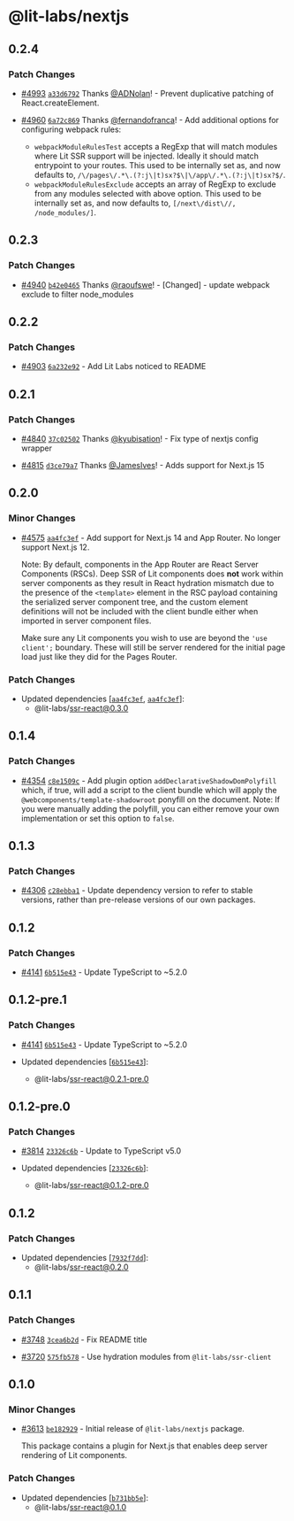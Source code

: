 # @lit-labs/nextjs

## 0.2.4

### Patch Changes

- [#4993](https://github.com/lit/lit/pull/4993) [`a33d6792`](https://github.com/lit/lit/commit/a33d67921780bbded0be51c29e66f3a08830d0e6) Thanks [@ADNolan](https://github.com/ADNolan)! - Prevent duplicative patching of React.createElement.

- [#4960](https://github.com/lit/lit/pull/4960) [`6a72c869`](https://github.com/lit/lit/commit/6a72c86944decd35a4f5ead107f505a9194b2bf5) Thanks [@fernandofranca](https://github.com/fernandofranca)! - Add additional options for configuring webpack rules:

  - `webpackModuleRulesTest` accepts a RegExp that will match modules where Lit SSR support will be injected. Ideally it should match entrypoint to your routes. This used to be internally set as, and now defaults to, `/\/pages\/.*\.(?:j\|t)sx?$\|\/app\/.*\.(?:j\|t)sx?$/`.
  - `webpackModuleRulesExclude` accepts an array of RegExp to exclude from any modules selected with above option. This used to be internally set as, and now defaults to, `[/next\/dist\//, /node_modules/]`.

## 0.2.3

### Patch Changes

- [#4940](https://github.com/lit/lit/pull/4940) [`b42e0465`](https://github.com/lit/lit/commit/b42e0465e659f3eecae43d96b3fcef81ace82f6a) Thanks [@raoufswe](https://github.com/raoufswe)! - [Changed] - update webpack exclude to filter node_modules

## 0.2.2

### Patch Changes

- [#4903](https://github.com/lit/lit/pull/4903) [`6a232e92`](https://github.com/lit/lit/commit/6a232e92af9372892c7a916dd3d25947be674ee0) - Add Lit Labs noticed to README

## 0.2.1

### Patch Changes

- [#4840](https://github.com/lit/lit/pull/4840) [`37c02502`](https://github.com/lit/lit/commit/37c025029a085a4837496b6a4fa7203034c3d16f) Thanks [@kyubisation](https://github.com/kyubisation)! - Fix type of nextjs config wrapper

- [#4815](https://github.com/lit/lit/pull/4815) [`d3ce79a7`](https://github.com/lit/lit/commit/d3ce79a7a7efdbb8645e41810d00eaa09f61251f) Thanks [@JamesIves](https://github.com/JamesIves)! - Adds support for Next.js 15

## 0.2.0

### Minor Changes

- [#4575](https://github.com/lit/lit/pull/4575) [`aa4fc3ef`](https://github.com/lit/lit/commit/aa4fc3eff349b202861e597ef7554934b9eaa19a) - Add support for Next.js 14 and App Router. No longer support Next.js 12.

  Note: By default, components in the App Router are React Server Components (RSCs). Deep SSR of Lit components does **not** work within server components as they result in React hydration mismatch due to the presence of the `<template>` element in the RSC payload containing the serialized server component tree, and the custom element definitions will not be included with the client bundle either when imported in server component files.

  Make sure any Lit components you wish to use are beyond the `'use client';` boundary. These will still be server rendered for the initial page load just like they did for the Pages Router.

### Patch Changes

- Updated dependencies [[`aa4fc3ef`](https://github.com/lit/lit/commit/aa4fc3eff349b202861e597ef7554934b9eaa19a), [`aa4fc3ef`](https://github.com/lit/lit/commit/aa4fc3eff349b202861e597ef7554934b9eaa19a)]:
  - @lit-labs/ssr-react@0.3.0

## 0.1.4

### Patch Changes

- [#4354](https://github.com/lit/lit/pull/4354) [`c8e1509c`](https://github.com/lit/lit/commit/c8e1509c1a86b082061853f56f980c6d1babbefb) - Add plugin option `addDeclarativeShadowDomPolyfill` which, if true, will add a script to the client bundle which will apply the `@webcomponents/template-shadowroot` ponyfill on the document. Note: If you were manually adding the polyfill, you can either remove your own implementation or set this option to `false`.

## 0.1.3

### Patch Changes

- [#4306](https://github.com/lit/lit/pull/4306) [`c28ebba1`](https://github.com/lit/lit/commit/c28ebba15669042144db48563611b2c9bb7a2e47) - Update dependency version to refer to stable versions, rather than pre-release versions of our own packages.

## 0.1.2

### Patch Changes

- [#4141](https://github.com/lit/lit/pull/4141) [`6b515e43`](https://github.com/lit/lit/commit/6b515e43c3a24cc8a593247d3aa72d81bcc724d5) - Update TypeScript to ~5.2.0

## 0.1.2-pre.1

### Patch Changes

- [#4141](https://github.com/lit/lit/pull/4141) [`6b515e43`](https://github.com/lit/lit/commit/6b515e43c3a24cc8a593247d3aa72d81bcc724d5) - Update TypeScript to ~5.2.0

- Updated dependencies [[`6b515e43`](https://github.com/lit/lit/commit/6b515e43c3a24cc8a593247d3aa72d81bcc724d5)]:
  - @lit-labs/ssr-react@0.2.1-pre.0

## 0.1.2-pre.0

### Patch Changes

- [#3814](https://github.com/lit/lit/pull/3814) [`23326c6b`](https://github.com/lit/lit/commit/23326c6b9a6abdf01998dadf5d0f20a643e457aa) - Update to TypeScript v5.0

- Updated dependencies [[`23326c6b`](https://github.com/lit/lit/commit/23326c6b9a6abdf01998dadf5d0f20a643e457aa)]:
  - @lit-labs/ssr-react@0.1.2-pre.0

## 0.1.2

### Patch Changes

- Updated dependencies [[`7932f7dd`](https://github.com/lit/lit/commit/7932f7ddc21308dc0bf7b1bbd0dde781a6c8dece)]:
  - @lit-labs/ssr-react@0.2.0

## 0.1.1

### Patch Changes

- [#3748](https://github.com/lit/lit/pull/3748) [`3cea6b2d`](https://github.com/lit/lit/commit/3cea6b2d23f294d41c57f8e695575468cc068332) - Fix README title

- [#3720](https://github.com/lit/lit/pull/3720) [`575fb578`](https://github.com/lit/lit/commit/575fb578473031859b59b9ed98634ba091b389f7) - Use hydration modules from `@lit-labs/ssr-client`

## 0.1.0

### Minor Changes

- [#3613](https://github.com/lit/lit/pull/3613) [`be182929`](https://github.com/lit/lit/commit/be18292938062a3b5233016fdac1a72ba6f1eacf) - Initial release of `@lit-labs/nextjs` package.

  This package contains a plugin for Next.js that enables deep server rendering of Lit components.

### Patch Changes

- Updated dependencies [[`b731bb5e`](https://github.com/lit/lit/commit/b731bb5e6d07af2e0ca2de911b781fa3794231cd)]:
  - @lit-labs/ssr-react@0.1.0
